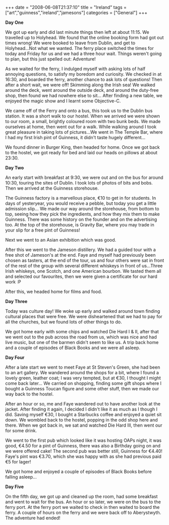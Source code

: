 +++
date = "2008-06-08T21:37:10"
title = "Ireland"
tags = ["art","guinness","ireland","jamesons"]
categories = ["General"]
+++

**Day One**

We got up early and did last minute things then left at about 11:15. We travelled up to Holyhead. We found that the online booking form had got out times wrong! We were booked to leave from Dublin, and get to Holyhead...Not what we wanted. The ferry place switched the times for today and Friday for us and we had a three hour wait. Things weren't going to plan, but this just spelled out: Adventure!

As we waited for the ferry, I indulged myself with asking lots of half annoying questions, to satisfy my boredom and curiosity.
We checked in at 16:30, and boarded the ferry, another chance to ask lots of questions! Then after a short wait, we were off! Skimming along the Irish sea!
We walked around the deck, went around the outside deck, and around the duty-free shop, then found we had nowhere else to sit...
After finding a new table, we enjoyed the magic show and I learnt some Objective-C.

We came off of the Ferry and onto a bus, this took us to the Dublin bus station. It was a short walk to our hostel. When we arrived we were shown to our room, a small, brightly coloured room with two bunk beds. We made ourselves at home, then went out for a walk.
While walking around I took great pleasure in taking lots of pictures...We went in The Temple Bar, where I had my first Irish pint of Guinness, it didn't taste hugely different...

We found dinner in Burger King, then headed for home. Once we got back to the hostel, we got ready for bed and laid our heads on pillows at about 23:30.

**Day Two**

An early start with breakfast at 9:30, we were out and on the bus for around 10:30, touring the sites of Dublin. I took lots of photos of bits and bobs.
Then we arrived at the Guinness storehouse.

The Guinness factory is a marvellous place, €10 to get in for students. In days of yesteryear, you would receive a pebble, but today you get a little admission slip...
We made our way around the storehouse, from bottom to top, seeing how they pick the ingredients, and how they mix them to make Guinness. There was some history on the founder and on the advertising too.
At the top of the storehouse, is Gravity Bar, where you may trade in your slip for a free pint of Guinness!

Next we went to an Asian exhibition which was good.

After this we went to the Jameson distillery. We had a guided tour with a free shot of Jameson's at the end. Faye and myself had previously been chosen as tasters, at the end of the tour, us and four others were sat in front of the rest of the group with several different whiskeys in front of us...Three Irish whiskeys, one Scotch, and one American bourbon. We tasted them all and selected our favourites, then we were given a certificate for our hard work :P

After this, we headed home for films and food.

**Day Three**

Today was culture day! We woke up early and walked around town finding cultural places that were free. We were disheartened that we had to pay for all the churches, but we found lots of other things to do.

We got home early with some chips and watched Die Hard I &amp; II, after that we went out to the pub across the road from us, which was nice and had live music, but one of the barmen didn't seem to like us. A trip back home and a couple of episodes of Black Books and we were all asleep.

**Day Four**

After a late start we went to meet Faye at St Steven's Green, she had been to an art gallery. We wandered around the shops for a bit, where I found a lovely green, leather coat; I was very tempted, but at €30, I thought I might come back later...
We carried on shopping, finding some gift shops where I bought a Guinness Toucan figure and some other stuff, then we made our way back to the hostel.

After an hour or so, me and Faye wandered out to have another look at the jacket. After finding it again, I decided I didn't like it as much as I though I did. Saving myself €30, I bought a Starbucks coffee and enjoyed a quiet sit down.
We wombled back to the hostel, popping in the odd shop here and there. When we got back in, we sat and watched Die Hard III, then went our for some drink.

We went to the first pub which looked like it was hosting OAPs night, it was good, €4.50 for a pint of Guinness, there was also a Birthday going on and we were offered cake! The second pub was better still, Guinness for €4.40! Faye's pint was €3.70, which she was happy with as she had previous paid €5 for lager!

We got home and enjoyed a couple of episodes of Black Books before falling asleep...

**Day Five**

On the fifth day, we got up and cleaned up the room, had some breakfast and went to wait for the bus. An hour or so later, we were on the bus to the ferry port. At the ferry port we waited to check in then waited to board the ferry. A couple of hours on the ferry and we were back off to Aberystwyth. The adventure had ended!
